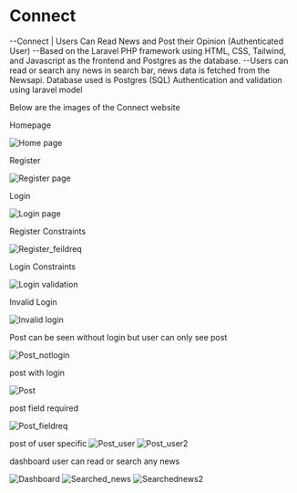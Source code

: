 # Connect
--Connect | Users Can Read News and Post their Opinion (Authenticated User)
--Based on the Laravel PHP framework using HTML, CSS, Tailwind, and 
  Javascript as the frontend and Postgres as the database.
--Users can read or search any news in search bar, news data is fetched from the Newsapi.
  Database used is Postgres (SQL) Authentication and validation using laravel model

Below are the images of the Connect website

Homepage

![Home page](https://user-images.githubusercontent.com/71204824/178308623-192f7ad7-87aa-4a00-9985-61271cc378be.png)

Register

![Register page](https://user-images.githubusercontent.com/71204824/178308573-a3e38e28-a176-4611-a13f-b69367866789.png)

Login

![Login page](https://user-images.githubusercontent.com/71204824/178308520-f19dfb15-b4bd-4691-9c6f-8553a3ad373e.png)

Register Constraints

![Register_feildreq](https://user-images.githubusercontent.com/71204824/178308580-dfe0b941-bffe-43ce-9046-507e61b9eaed.png)

Login Constraints

![Login validation](https://user-images.githubusercontent.com/71204824/178308532-133ddbc6-1635-4f0d-9ecb-d9111bfc162d.png)

Invalid Login

![Invalid login](https://user-images.githubusercontent.com/71204824/178308507-16919bbe-d2fc-48b9-aa41-6f7bd9315dc5.png)

Post can be seen without login but user can only see post

![Post_notlogin](https://user-images.githubusercontent.com/71204824/178308550-6afe547f-c599-4acf-b58b-163b9ab2572d.png)

post with login

![Post](https://user-images.githubusercontent.com/71204824/178308536-4bd261d3-d819-4ddc-9505-ab8a803d8270.png)

post field required

![Post_fieldreq](https://user-images.githubusercontent.com/71204824/178308542-abe66fec-e942-4ab5-8456-54d485a2e45d.png)
 
 post of user specific 
![Post_user](https://user-images.githubusercontent.com/71204824/178308558-85100eec-c7a7-4115-9ddb-cab62b634e28.png)
![Post_user2](https://user-images.githubusercontent.com/71204824/178308563-f761a89a-3440-4a75-9163-a7f9013ade42.png)

dashboard user can read or search any news

![Dashboard](https://user-images.githubusercontent.com/71204824/178308617-9eae3c86-3c31-4f84-a6ac-3136ca01ca0a.png)
![Searched_news](https://user-images.githubusercontent.com/71204824/178308592-943e2462-bf0e-4c33-bfd7-68842461d8dd.png)
![Searchednews2](https://user-images.githubusercontent.com/71204824/178308604-ca16d2df-450c-4e6e-b616-edb84fb392da.png)

